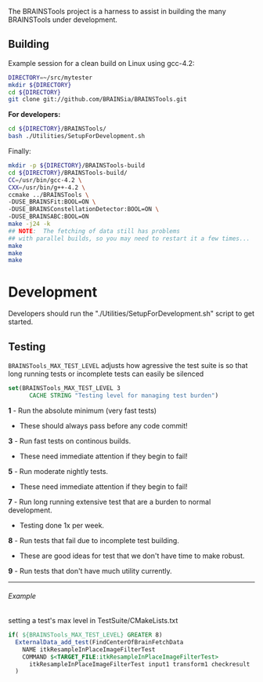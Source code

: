The BRAINSTools project is a harness to assist in building the many BRAINSTools under development.

## Building
Example session for a clean build on Linux using gcc-4.2:
```bash
DIRECTORY=~/src/mytester
mkdir ${DIRECTORY}
cd ${DIRECTORY}
git clone git://github.com/BRAINSia/BRAINSTools.git
```
__For developers:__

```bash
cd ${DIRECTORY}/BRAINSTools/
bash ./Utilities/SetupForDevelopment.sh
```

Finally:
```bash
mkdir -p ${DIRECTORY}/BRAINSTools-build
cd ${DIRECTORY}/BRAINSTools-build/
CC=/usr/bin/gcc-4.2 \
CXX=/usr/bin/g++-4.2 \
ccmake ../BRAINSTools \
-DUSE_BRAINSFit:BOOL=ON \
-DUSE_BRAINSConstellationDetector:BOOL=ON \
-DUSE_BRAINSABC:BOOL=ON
make -j24 -k
## NOTE:  The fetching of data still has problems
## with parallel builds, so you may need to restart it a few times...
make
make
make
```

# Development
Developers should run the "./Utilities/SetupForDevelopment.sh" script to get started.

## Testing
`BRAINSTools_MAX_TEST_LEVEL` adjusts how agressive the test suite is so that long running tests or incomplete tests can easily be silenced

```cmake
set(BRAINSTools_MAX_TEST_LEVEL 3
      CACHE STRING "Testing level for managing test burden")
```

__1__ - Run the absolute minimum (very fast tests)
  * These should always pass before any code commit!

__3__ - Run fast tests on continous builds.
* These need immediate attention if they begin to fail!

__5__ - Run moderate nightly tests.
  * These need immediate attention if they begin to fail!

__7__ - Run long running extensive test that are a burden to normal development.
  * Testing done 1x per week.

__8__ - Run tests that fail due to incomplete test building.
  * These are good ideas for test that we don't have time to make robust.

__9__ - Run tests that don't have much utility currently.

***

###### Example
setting a test's max level in TestSuite/CMakeLists.txt
```cmake
if( ${BRAINSTools_MAX_TEST_LEVEL} GREATER 8)
  ExternalData_add_test(FindCenterOfBrainFetchData
    NAME itkResampleInPlaceImageFilterTest
    COMMAND $<TARGET_FILE:itkResampleInPlaceImageFilterTest>
      itkResampleInPlaceImageFilterTest input1 transform1 checkresult
  )
```
